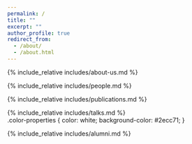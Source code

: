 ```yaml
---
permalink: /
title: ""
excerpt: ""
author_profile: true
redirect_from: 
  - /about/
  - /about.html
---
```


<span class='anchor' id='about-us'></span>
{% include_relative includes/about-us.md %}

<span class='anchor' id='people'></span>
{% include_relative includes/people.md %}

<span class='anchor' id='publications'></span>
{% include_relative includes/publications.md %}

<div class="color-properties">
  <span class='anchor' id='talks'></span>
  {% include_relative includes/talks.md %}
</div>
.color-properties {
  color: white;
  background-color: #2ecc71;
}

<span class='anchor' id='alumni'></span>
{% include_relative includes/alumni.md %}
